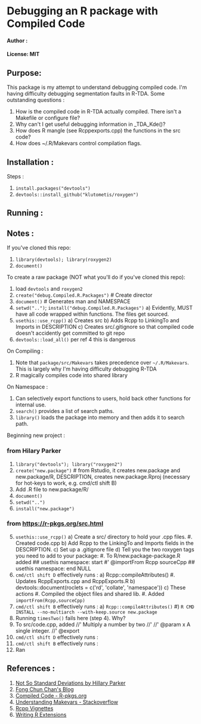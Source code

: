 # Debugging an R package with Compiled Code
#### Author : 
#### License: MIT 
## Purpose:
This package is my attempt to understand debugging compiled code. I'm having
difficulty debugging segmentation faults in R-TDA. Some outstanding questions :
1. How is the compiled code in R-TDA actually compiled. There isn't a Makefile or
   configure file?
2. Why can't I get useful debugging information in _TDA_Kde()?
3. How does R mangle (see Rcppexports.cpp) the functions in the src code?
4. How does ~/.R/Makevars control compilation flags.

## Installation :
Steps :
1. `install.packages("devtools")`
2. `devtools::install_github("klutometis/roxygen")`

## Running :

## Notes :
If you've cloned this repo:
1. `library(devtools); library(roxygen2)`
2. `document()`


To create a raw package (NOT what you'll do if you've cloned this repo): 
1. load `devtools` and `roxygen2`
2. `create("debug.Compiled.R.Packages")`    # Create director
3. `document()`                             # Generates man and NAMESPACE
4. `setwd("..")`; `install("debug.Compiled.R.Packages")`
    a) Evidently, MUST have all code wrapped within functions. The files get sourced.
5. `usethis::use_rcpp()` 
    a) Creates src
    b) Adds Rcpp to LinkingTo and Imports in DESCRIPTION
    c) Creates src/.gitignore so that compiled code doesn't accidently get
       committed to git repo
6. `devtools::load_all()` per ref 4 this is dangerous

On Compiling :
1. Note that `package/src/Makevars` takes precedence over `~/.R/Makevars`. This is
   largely why I'm having difficulty debugging R-TDA
2. R magically compiles code into shared library


On Namespace :
1. Can selectively export functions to users, hold back other functions for
   internal use.
2. `search()` provides a list of search paths.
3. `library()` loads the package into memory and then adds it to search path.


Beginning new project : 
### from Hilary Parker
1. `library("devtools"); library("roxygen2")`
2. `create("new.package")`    # from Rstudio, it creates new.package and new.package/R,
    DESCRIPTION, creates new.package.Rproj (necessary for hot-keys to work,
    e.g. cmd/ctl shift B)
3. Add .R file to new.package/R/
4. `document()`
5. `setwd("..")`
6. `install("new.package")`
### from https://r-pkgs.org/src.html
5. `usethis::use_rcpp()`
    a) Create a src/ directory to hold your .cpp files. 
        #. Created code.cpp
    b) Add Rcpp to the LinkingTo and Imports fields in the DESCRIPTION.
    c) Set up a .gitignore file 
    d) Tell you the two roxygen tags you need to add to your package:
        #. To R/new.package-package.R added 
            ## usethis namespace: start
            #' @importFrom Rcpp sourceCpp
            ## usethis namespace: end
            NULL
6. `cmd/ctl shift D` effectively runs :
    a) Rcpp::compileAttributes() 
        #. Updates RcppExports.cpp and RcppExports.R
    b) devtools::document(roclets = c('rd', 'collate', 'namespace'))
    c) These actions 
        #. Compiled the object files and shared lib.
        #. Added `importFrom(Rcpp,sourceCpp)`
7. `cmd/ctl shift B` effectively runs :
    a) `Rcpp::compileAttributes()`
    #) `R CMD INSTALL --no-multiarch --with-keep.source new.package`
8. Running `timesTwo()` fails here (step 4). Why?
9. To src/code.cpp, added 
    //' Multiply a number by two
    //' 
    //' @param x A single integer.
    //' @export 
10. `cmd/ctl shift D` effectively runs :
11. `cmd/ctl shift B` effectively runs :
12. Ran 


## References :
1. [Not So Standard Deviations by Hillary Parker](https://hilaryparker.com/2014/04/29/writing-an-r-package-from-scratch/)
2. [Fong Chun Chan's Blog](https://tinyheero.github.io/jekyll/update/2015/07/26/making-your-first-R-package.html)
3. [Compiled Code - R-pkgs.org](https://r-pkgs.org/src.html)
4. [Understanding Makevars - Stackoverflow](https://stackoverflow.com/a/43599233/4021436)
5. [Rcpp Vignettes](https://cran.r-project.org/web/packages/Rcpp/vignettes/Rcpp-package.pdf)
6. [Writing R Extensions](https://cran.r-project.org/doc/manuals/R-exts.html)


